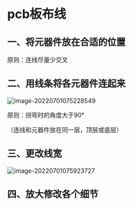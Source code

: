 # pcb板布线

## 一、将元器件放在合适的位置

原则：连线尽量少交叉

## 二、用线条将各元器件连起来

![image-20220701075228549](C:\Users\。。。\AppData\Roaming\Typora\typora-user-images\image-20220701075228549.png)

原则：拐弯时的角度大于90°

（连线和元器件放在同一层，顶层或底层）

## 三、更改线宽

![image-20220701075923727](C:\Users\。。。\AppData\Roaming\Typora\typora-user-images\image-20220701075923727.png)

## 四、放大修改各个细节
